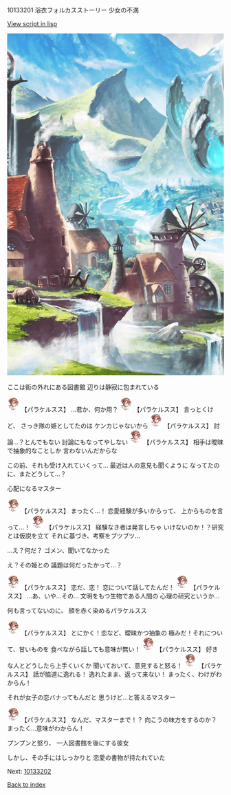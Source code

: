 10133201 浴衣フォルカスストーリー 少女の不満

[View script in lisp](../scripts/10133201.txt)

![foot_mountain_village.png](../images/backgrounds/foot_mountain_village.png)

ここは街の外れにある図書館
辺りは静寂に包まれている

<img src="../images/units/101331.png" alt="101331.png" height="34"/>
【パラケルスス】
…君か、何か用？

<img src="../images/units/101331.png" alt="101331.png" height="34"/>
【パラケルスス】
言っとくけど、
さっき隊の姫としてたのは
ケンカじゃないから

<img src="../images/units/101331.png" alt="101331.png" height="34"/>
【パラケルスス】
討論…？とんでもない
討論にもなってやしない

<img src="../images/units/101331.png" alt="101331.png" height="34"/>
【パラケルスス】
相手は曖昧で抽象的なことしか
言わないんだからな

この前、それも受け入れていくって…
最近は人の意見も聞くように
なってたのに、またどうして…？

心配になるマスター

<img src="../images/units/101331.png" alt="101331.png" height="34"/>
【パラケルスス】
まったく…！
恋愛経験が多いからって、
上からものを言って…！

<img src="../images/units/101331.png" alt="101331.png" height="34"/>
【パラケルスス】
経験なき者は発言しちゃ
いけないのか！？研究とは仮説を立て
それに基づき、考察をブツブツ…

…え？何だ？
ゴメン、聞いてなかった

え？その姫との
議題は何だったかって…？

<img src="../images/units/101331.png" alt="101331.png" height="34"/>
【パラケルスス】
恋だ、恋！
恋について話してたんだ！

<img src="../images/units/101331.png" alt="101331.png" height="34"/>
【パラケルスス】
…あ、いや…その…
文明をもつ生物である人間の
心理の研究というか…

何も言ってないのに、
顔を赤く染めるパラケルスス

<img src="../images/units/101331.png" alt="101331.png" height="34"/>
【パラケルスス】
とにかく！恋など、曖昧かつ抽象の
極みだ！それについて、甘いものを
食べながら話しても意味が無い！

<img src="../images/units/101331.png" alt="101331.png" height="34"/>
【パラケルスス】
好きな人とどうしたら上手くいくか
聞いておいて、意見すると怒る！

<img src="../images/units/101331.png" alt="101331.png" height="34"/>
【パラケルスス】
話が脇道に逸れる！
逸れたまま、返って来ない！
まったく、わけがわからん！

それが女子の恋バナってもんだと
思うけど…と答えるマスター

<img src="../images/units/101331.png" alt="101331.png" height="34"/>
【パラケルスス】
なんだ、マスターまで！？
向こうの味方をするのか？
まったく…意味がわからん！

プンプンと怒り、
一人図書館を後にする彼女

しかし、その手にはしっかりと
恋愛の書物が持たれていた

Next: [10133202](10133202.md)

[Back to index](index.md)
